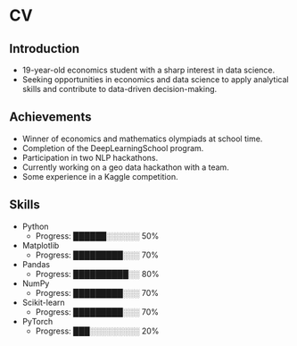 # CV

## Introduction
- 19-year-old economics student with a sharp interest in data science.
- Seeking opportunities in economics and data science to apply analytical skills and contribute to data-driven decision-making.

## Achievements
- Winner of economics and mathematics olympiads at school time.
- Completion of the DeepLearningSchool program.
- Participation in two NLP hackathons.
- Currently working on a geo data hackathon with a team.
- Some experience in a Kaggle competition.

## Skills
- Python
  - Progress: ██████░░░░░░ 50%
- Matplotlib
  - Progress: █████████░░░ 70% 
- Pandas
  - Progress: ██████████░░ 80%
- NumPy
  - Progress: █████████░░░ 70%
- Scikit-learn
  - Progress: █████████░░░ 70%
- PyTorch
  - Progress: ███░░░░░░░░░ 20%
